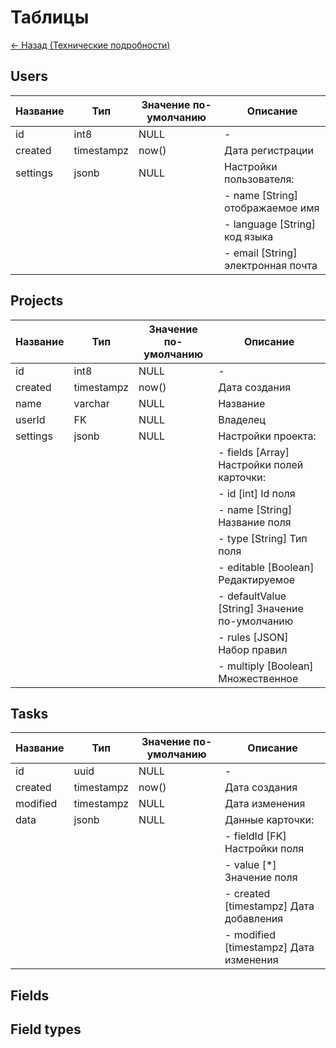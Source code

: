 # Таблицы

[<- Назад (Технические подробности)](./index.md)

## Users

| Название | Тип        | Значение по-умолчанию | Описание                           |
|----------|------------|-----------------------|------------------------------------|
| id       | int8       | NULL                  | -                                  |
| created  | timestampz | now()                 | Дата регистрации                   |
| settings | jsonb      | NULL                  | Настройки пользователя:            |
|          |            |                       | - name [String] отображаемое имя   |
|          |            |                       | - language [String] код языка      |
|          |            |                       | - email [String] электронная почта |

## Projects

| Название | Тип        | Значение по-умолчанию | Описание                                      |
|----------|------------|-----------------------|-----------------------------------------------|
| id       | int8       | NULL                  | -                                             |
| created  | timestampz | now()                 | Дата создания                                 |
| name     | varchar    | NULL                  | Название                                      |
| userId   | FK         | NULL                  | Владелец                                      |
| settings | jsonb      | NULL                  | Настройки проекта:                            |
|          |            |                       | - fields [Array] Настройки полей карточки:    |
|          |            |                       | - id [int] Id поля                            |
|          |            |                       | - name [String] Название поля                 |
|          |            |                       | - type [String] Тип поля                      |
|          |            |                       | - editable [Boolean] Редактируемое            |
|          |            |                       | - defaultValue [String] Значение по-умолчанию |
|          |            |                       | - rules [JSON] Набор правил                   |
|          |            |                       | - multiply [Boolean] Множественное            |

## Tasks

| Название | Тип        | Значение по-умолчанию | Описание                               |
|----------|------------|-----------------------|----------------------------------------|
| id       | uuid       | NULL                  | -                                      |
| created  | timestampz | now()                 | Дата создания                          |
| modified | timestampz | NULL                  | Дата изменения                         |
| data     | jsonb      | NULL                  | Данные карточки:                       |
|          |            |                       | - fieldId [FK] Настройки поля          |
|          |            |                       | - value [*] Значение поля              |
|          |            |                       | - created [timestampz] Дата добавления |
|          |            |                       | - modified [timestampz] Дата изменения |

## Fields

<!-- TODO -->

## Field types

<!-- TODO -->